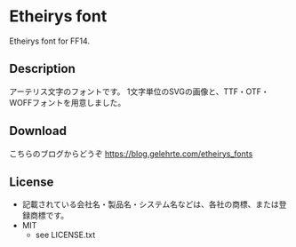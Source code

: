 Etheirys font
====

Etheirys font for FF14.

## Description
アーテリス文字のフォントです。
1文字単位のSVGの画像と、TTF・OTF・WOFFフォントを用意しました。

## Download
こちらのブログからどうぞ
<https://blog.gelehrte.com/etheirys_fonts>

## License
* 記載されている会社名・製品名・システム名などは、各社の商標、または登録商標です。
* MIT
	* see LICENSE.txt

